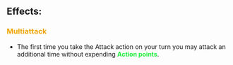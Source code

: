 ## Effects:
### <span style="font-weight:bold;color:rgb(240, 164, 0)">Multiattack</span>
- The first time you take the Attack action on your turn you may attack an additional time without expending <span style="font-weight:bold; color:rgb(33, 235, 60)">Action points</span>. 
